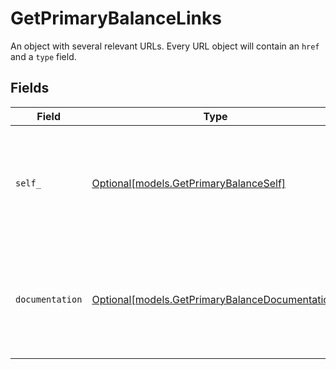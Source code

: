 # GetPrimaryBalanceLinks

An object with several relevant URLs. Every URL object will contain an `href` and a `type` field.


## Fields

| Field                                                                                          | Type                                                                                           | Required                                                                                       | Description                                                                                    |
| ---------------------------------------------------------------------------------------------- | ---------------------------------------------------------------------------------------------- | ---------------------------------------------------------------------------------------------- | ---------------------------------------------------------------------------------------------- |
| `self_`                                                                                        | [Optional[models.GetPrimaryBalanceSelf]](../models/getprimarybalanceself.md)                   | :heavy_minus_sign:                                                                             | In v2 endpoints, URLs are commonly represented as objects with an `href` and `type` field.     |
| `documentation`                                                                                | [Optional[models.GetPrimaryBalanceDocumentation]](../models/getprimarybalancedocumentation.md) | :heavy_minus_sign:                                                                             | In v2 endpoints, URLs are commonly represented as objects with an `href` and `type` field.     |